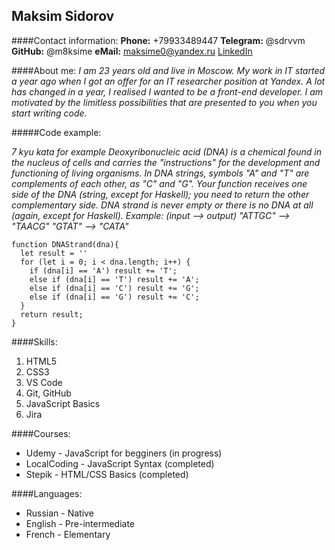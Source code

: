 ## Maksim Sidorov
####Contact information:
__Phone:__ +79933489447
__Telegram:__ @sdrvvm
__GitHub:__ @m8ksime
__eMail:__ maksime0@yandex.ru
[LinkedIn](https://www.linkedin.com/in/maksim0sidorov/)

####About me:
_I am 23 years old and live in Moscow. My work in IT started a year ago when I got an offer for an IT researcher position at Yandex. A lot has changed in a year, I realised I wanted to be a front-end developer. I am motivated by the limitless possibilities that are presented to you when you start writing code._

#####Code example:

_7 kyu kata for example Deoxyribonucleic acid (DNA) is a chemical found in the nucleus of cells and carries the "instructions" for the development and functioning of living organisms._
_In DNA strings, symbols "A" and "T" are complements of each other, as "C" and "G". Your function receives one side of the DNA (string, except for Haskell); you need to return the other complementary side. DNA strand is never empty or there is no DNA at all (again, except for Haskell)._
_Example: (input --> output) "ATTGC" --> "TAACG" "GTAT" --> "CATA"_

```
function DNAStrand(dna){
  let result = ''
  for (let i = 0; i < dna.length; i++) {
    if (dna[i] == 'A') result += 'T';
    else if (dna[i] == 'T') result += 'A';
    else if (dna[i] == 'C') result += 'G';
    else if (dna[i] == 'G') result += 'C';
  }
  return result;
}
```

####Skills:
1. HTML5
2. CSS3
3. VS Code
4. Git, GitHub
5. JavaScript Basics
6. Jira

####Courses:

* Udemy - JavaScript for begginers (in progress)
* LocalCoding - JavaScript Syntax (completed)
* Stepik - HTML/CSS Basics (completed)

####Languages:

* Russian - Native
* English - Pre-intermediate
* French - Elementary